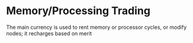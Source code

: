 # Memory/Processing Trading

The main currency is used to rent memory or processor cycles, or modify nodes; it recharges based on merit